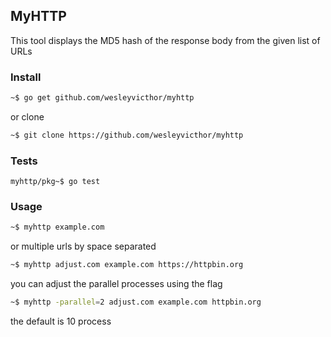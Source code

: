 ## MyHTTP  
This tool displays the MD5 hash of the response body from the given
list of URLs  

### Install  
```bash
~$ go get github.com/wesleyvicthor/myhttp
```
or clone
```bash
~$ git clone https://github.com/wesleyvicthor/myhttp
```

### Tests
```
myhttp/pkg~$ go test
```

### Usage  
```bash
~$ myhttp example.com
```
or multiple urls by space separated  
```bash
~$ myhttp adjust.com example.com https://httpbin.org
```
you can adjust the parallel processes using the flag
```bash
~$ myhttp -parallel=2 adjust.com example.com httpbin.org
``` 
the default is 10 process  